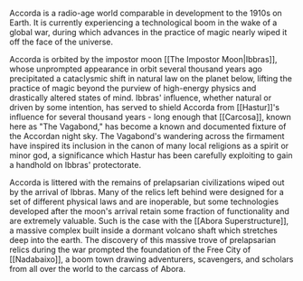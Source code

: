 Accorda is a radio-age world comparable in development to the 1910s on Earth. It is currently experiencing a technological boom in the wake of a global war, during which advances in the practice of magic nearly wiped it off the face of the universe. 

Accorda is orbited by the impostor moon [[The Impostor Moon|Ibbras]], whose unprompted appearance in orbit several thousand years ago precipitated a cataclysmic shift in natural law on the planet below, lifting the practice of magic beyond the purview of high-energy physics and drastically altered states of mind. Ibbras' influence, whether natural or driven by some intention, has served to shield Accorda from [[Hastur]]'s influence for several thousand years - long enough that [[Carcosa]], known here as "The Vagabond," has become a known and documented fixture of the Accordan night sky. The Vagabond's wandering across the firmament have inspired its inclusion in the canon of many local religions as a spirit or minor god, a significance which Hastur has been carefully exploiting to gain a handhold on Ibbras' protectorate.

Accorda is littered with the remains of prelapsarian civilizations wiped out by the arrival of Ibbras. Many of the relics left behind were designed for a set of different physical laws and are inoperable, but some technologies developed after the moon's arrival retain some fraction of functionality and are extremely valuable. Such is the case with the [[Abora Superstructure]], a massive complex built inside a dormant volcano shaft which stretches deep into the earth. The discovery of this massive trove of prelapsarian relics during the war prompted the foundation of the Free City of [[Nadabaixo]], a boom town drawing adventurers, scavengers, and scholars from all over the world to the carcass of Abora.